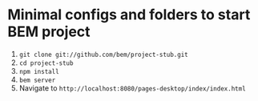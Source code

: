 Minimal configs and folders to start BEM project
================================================

1. `git clone git://github.com/bem/project-stub.git`
2. `cd project-stub`
3. `npm install`
4. `bem server`
5. Navigate to `http://localhost:8080/pages-desktop/index/index.html`
